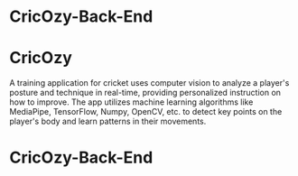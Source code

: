 # CricOzy-Back-End
# CricOzy

A training application for cricket uses computer vision to analyze a player's posture and technique in real-time, providing personalized instruction on how to improve. The app utilizes machine learning algorithms like MediaPipe, TensorFlow, Numpy, OpenCV, etc. to detect key points on the player's body and learn patterns in their movements.

# CricOzy-Back-End
